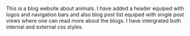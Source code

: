 This is a blog website about animals.
I have added a header equiped with logos and navigation bars and also blog post list equiped with single post views where one can read more about the blogs.
I have intergrated both internal and external css styles.
